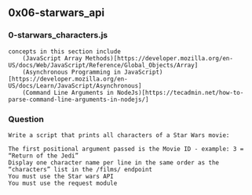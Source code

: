 ## 0x06-starwars_api

### 0-starwars_characters.js

    
    concepts in this section include
        (JavaScript Array Methods)[https://developer.mozilla.org/en-US/docs/Web/JavaScript/Reference/Global_Objects/Array]
        (Asynchronous Programming in JavaScript)[https://developer.mozilla.org/en-US/docs/Learn/JavaScript/Asynchronous]
        (Command Line Arguments in NodeJs)[https://tecadmin.net/how-to-parse-command-line-arguments-in-nodejs/]

### Question
    Write a script that prints all characters of a Star Wars movie:

    The first positional argument passed is the Movie ID - example: 3 = “Return of the Jedi”
    Display one character name per line in the same order as the “characters” list in the /films/ endpoint
    You must use the Star wars API
    You must use the request module
